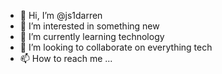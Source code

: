 - 👋 Hi, I’m @js1darren
- 👀 I’m interested in something new
- 🌱 I’m currently learning technology
- 💞️ I’m looking to collaborate on everything tech
- 📫 How to reach me ...

<!---
js1darren/js1darren is a ✨ special ✨ repository because its `README.md` (this file) appears on your GitHub profile.
You can click the Preview link to take a look at your changes.
---
